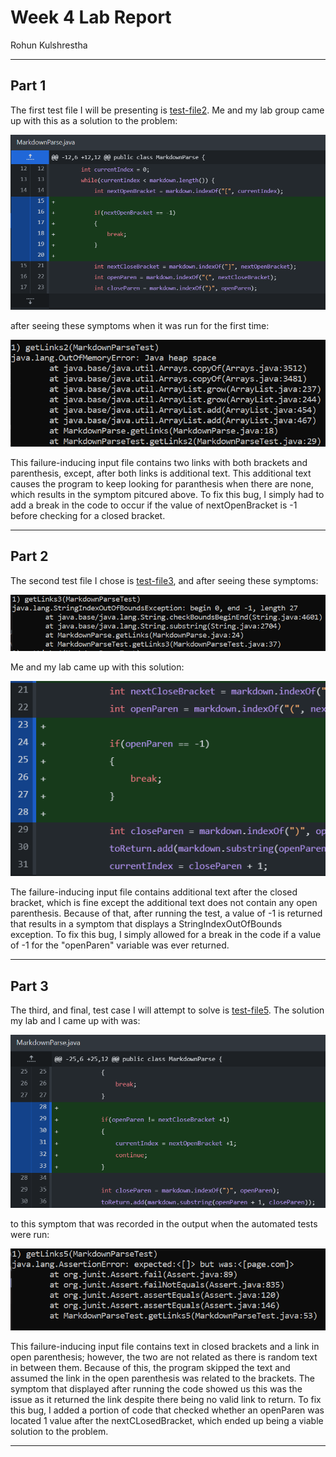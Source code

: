 # Week 4 Lab Report #
Rohun Kulshrestha

***
## Part 1 ##
The first test file I will be presenting is [test-file2](test-file2.md). Me and my lab group came up with this as a solution to the problem:

![image](test2fix.PNG)

after seeing these symptoms when it was run for the first time:

![image](test2symptom.PNG)

This failure-inducing input file contains two links with both brackets and parenthesis, except, after both links is additional text. This additional text causes the program to keep looking for paranthesis when there are none, which results in the symptom pitcured above. To fix this bug, I simply had to add a break in the code to occur if the value of nextOpenBracket is -1 before checking for a closed bracket.

***

## Part 2 ##
The second test file I chose is [test-file3](test-file3.md), and after seeing these symptoms:

![image](test3symptom.PNG)

Me and my lab came up with this solution:

![image](test3fix.PNG)

The failure-inducing input file contains additional text after the closed bracket, which is fine except the additional text does not contain any open parenthesis. Because of that, after running the test, a value of -1 is returned that results in a symptom that displays a StringIndexOutOfBounds exception. To fix this bug, I simply allowed for a break in the code if a value of -1 for the "openParen" variable was ever returned. 


***
## Part 3 ##
The third, and final, test case I will attempt to solve is [test-file5](test-file5.md). The solution my lab and I came up with was:

![image](test5fix.PNG)

to this symptom that was recorded in the output when the automated tests were run:

![image](test5symptom.PNG)

This failure-inducing input file contains text in closed brackets and a link in open parenthesis; however, the two are not related as there is random text in between them. Because of this, the program skipped the text and assumed the link in the open parenthesis was related to the brackets. The symptom that displayed after running the code showed us this was the issue as it returned the link despite there being no valid link to return. To fix this bug, I added a portion of code that checked whether an openParen was located 1 value after the nextCLosedBracket, which ended up being a viable solution to the problem.

***



